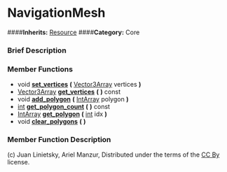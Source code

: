 #  NavigationMesh  
####**Inherits:** [Resource](class_resource)
####**Category:** Core

###  Brief Description  


###  Member Functions 
  * void  **[set&#95;vertices](#set_vertices)**  **(** [Vector3Array](class_vector3array) vertices  **)**
  * [Vector3Array](class_vector3array)  **[get&#95;vertices](#get_vertices)**  **(** **)** const
  * void  **[add&#95;polygon](#add_polygon)**  **(** [IntArray](class_intarray) polygon  **)**
  * [int](class_int)  **[get&#95;polygon&#95;count](#get_polygon_count)**  **(** **)** const
  * [IntArray](class_intarray)  **[get&#95;polygon](#get_polygon)**  **(** [int](class_int) idx  **)**
  * void  **[clear&#95;polygons](#clear_polygons)**  **(** **)**

###  Member Function Description  


(c) Juan Linietsky, Ariel Manzur, Distributed under the terms of the [CC By](https://creativecommons.org/licenses/by/3.0/legalcode) license.
